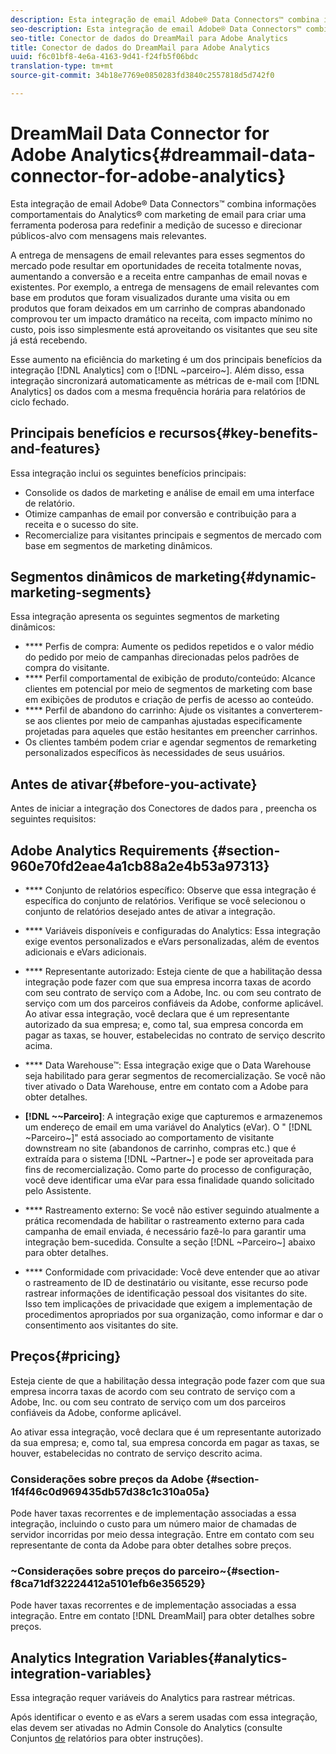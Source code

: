 ```yaml
---
description: Esta integração de email Adobe® Data Connectors™ combina informações comportamentais do Analytics® com marketing de email para criar uma ferramenta poderosa para redefinir a medição de sucesso e direcionar públicos-alvo com mensagens mais relevantes.
seo-description: Esta integração de email Adobe® Data Connectors™ combina informações comportamentais do Analytics® com marketing de email para criar uma ferramenta poderosa para redefinir a medição de sucesso e direcionar públicos-alvo com mensagens mais relevantes.
seo-title: Conector de dados do DreamMail para Adobe Analytics
title: Conector de dados do DreamMail para Adobe Analytics
uuid: f6c01bf8-4e6a-4163-9d41-f24fb5f06bdc
translation-type: tm+mt
source-git-commit: 34b18e7769e0850283fd3840c2557818d5d742f0

---
```



# DreamMail Data Connector for Adobe Analytics{#dreammail-data-connector-for-adobe-analytics}

Esta integração de email Adobe® Data Connectors™ combina informações comportamentais do Analytics® com marketing de email para criar uma ferramenta poderosa para redefinir a medição de sucesso e direcionar públicos-alvo com mensagens mais relevantes.

A entrega de mensagens de email relevantes para esses segmentos do mercado pode resultar em oportunidades de receita totalmente novas, aumentando a conversão e a receita entre campanhas de email novas e existentes. Por exemplo, a entrega de mensagens de email relevantes com base em produtos que foram visualizados durante uma visita ou em produtos que foram deixados em um carrinho de compras abandonado comprovou ter um impacto dramático na receita, com impacto mínimo no custo, pois isso simplesmente está aproveitando os visitantes que seu site já está recebendo.

Esse aumento na eficiência do marketing é um dos principais benefícios da integração [!DNL Analytics] com o [!DNL ~parceiro~]. Além disso, essa integração sincronizará automaticamente as métricas de e-mail com [!DNL Analytics] os dados com a mesma frequência horária para relatórios de ciclo fechado.

## Principais benefícios e recursos{#key-benefits-and-features}

Essa integração inclui os seguintes benefícios principais:

* Consolide os dados de marketing e análise de email em uma interface de relatório.
* Otimize campanhas de email por conversão e contribuição para a receita e o sucesso do site.
* Recomercialize para visitantes principais e segmentos de mercado com base em segmentos de marketing dinâmicos.

## Segmentos dinâmicos de marketing{#dynamic-marketing-segments}

Essa integração apresenta os seguintes segmentos de marketing dinâmicos:

* **** Perfis de compra: Aumente os pedidos repetidos e o valor médio do pedido por meio de campanhas direcionadas pelos padrões de compra do visitante.
* **** Perfil comportamental de exibição de produto/conteúdo: Alcance clientes em potencial por meio de segmentos de marketing com base em exibições de produtos e criação de perfis de acesso ao conteúdo.
* **** Perfil de abandono do carrinho: Ajude os visitantes a converterem-se aos clientes por meio de campanhas ajustadas especificamente projetadas para aqueles que estão hesitantes em preencher carrinhos.
* Os clientes também podem criar e agendar segmentos de remarketing personalizados específicos às necessidades de seus usuários.

## Antes de ativar{#before-you-activate}

Antes de iniciar a integração dos Conectores de dados para , preencha os seguintes requisitos:

## Adobe Analytics Requirements {#section-960e70fd2eae4a1cb88a2e4b53a97313}

* **** Conjunto de relatórios específico: Observe que essa integração é específica do conjunto de relatórios. Verifique se você selecionou o conjunto de relatórios desejado antes de ativar a integração.
* **** Variáveis disponíveis e configuradas do Analytics: Essa integração exige eventos personalizados e eVars personalizadas, além de eventos adicionais e eVars adicionais.

* **** Representante autorizado: Esteja ciente de que a habilitação dessa integração pode fazer com que sua empresa incorra taxas de acordo com seu contrato de serviço com a Adobe, Inc. ou com seu contrato de serviço com um dos parceiros confiáveis da Adobe, conforme aplicável. Ao ativar essa integração, você declara que é um representante autorizado da sua empresa; e, como tal, sua empresa concorda em pagar as taxas, se houver, estabelecidas no contrato de serviço descrito acima.
* **** Data Warehouse™: Essa integração exige que o Data Warehouse seja habilitado para gerar segmentos de recomercialização. Se você não tiver ativado o Data Warehouse, entre em contato com a Adobe para obter detalhes.
* **[!DNL ~~Parceiro]**: A integração exige que capturemos e armazenemos um endereço de email em uma variável do Analytics (eVar). O " [!DNL ~Parceiro~]" está associado ao comportamento de visitante downstream no site (abandonos de carrinho, compras etc.) que é extraída para o sistema [!DNL ~Partner~] e pode ser aproveitada para fins de recomercialização. Como parte do processo de configuração, você deve identificar uma eVar para essa finalidade quando solicitado pelo Assistente.
* **** Rastreamento externo: Se você não estiver seguindo atualmente a prática recomendada de habilitar o rastreamento externo para cada campanha de email enviada, é necessário fazê-lo para garantir uma integração bem-sucedida. Consulte a seção [!DNL ~Parceiro~] abaixo para obter detalhes.
* **** Conformidade com privacidade: Você deve entender que ao ativar o rastreamento de ID de destinatário ou visitante, esse recurso pode rastrear informações de identificação pessoal dos visitantes do site. Isso tem implicações de privacidade que exigem a implementação de procedimentos apropriados por sua organização, como informar e dar o consentimento aos visitantes do site.

## Preços{#pricing}

 Esteja ciente de que a habilitação dessa integração pode fazer com que sua empresa incorra taxas de acordo com seu contrato de serviço com a Adobe, Inc. ou com seu contrato de serviço com um dos parceiros confiáveis da Adobe, conforme aplicável.

Ao ativar essa integração, você declara que é um representante autorizado da sua empresa; e, como tal, sua empresa concorda em pagar as taxas, se houver, estabelecidas no contrato de serviço descrito acima.

### Considerações sobre preços da Adobe {#section-1f4f46c0d969435db57d38c1c310a05a}

Pode haver taxas recorrentes e de implementação associadas a essa integração, incluindo o custo para um número maior de chamadas de servidor incorridas por meio dessa integração. Entre em contato com seu representante de conta da Adobe para obter detalhes sobre preços.

### ~Considerações sobre preços do parceiro~{#section-f8ca71df32224412a5101efb6e356529}

Pode haver taxas recorrentes e de implementação associadas a essa integração. Entre em contato [!DNL DreamMail] para obter detalhes sobre preços.

## Analytics Integration Variables{#analytics-integration-variables}

Essa integração requer variáveis do Analytics para rastrear métricas.

Após identificar o evento e as eVars a serem usadas com essa integração, elas devem ser ativadas no Admin Console do Analytics (consulte Conjuntos [de](https://docs.adobe.com/content/help/en/analytics/admin/manage-report-suites/report-suites-admin.html) relatórios para obter instruções).
